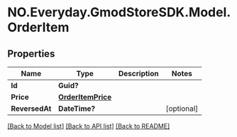 # NO.Everyday.GmodStoreSDK.Model.OrderItem
## Properties

Name | Type | Description | Notes
------------ | ------------- | ------------- | -------------
**Id** | **Guid?** |  | 
**Price** | [**OrderItemPrice**](OrderItemPrice.md) |  | 
**ReversedAt** | **DateTime?** |  | [optional] 

[[Back to Model list]](../README.md#documentation-for-models) [[Back to API list]](../README.md#documentation-for-api-endpoints) [[Back to README]](../README.md)

